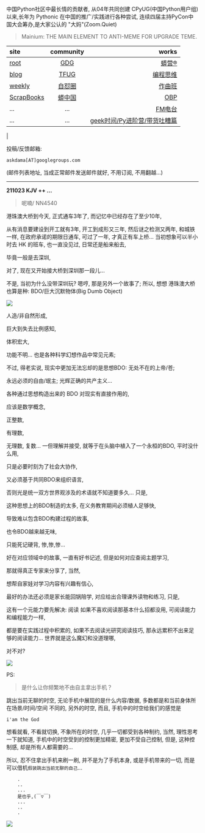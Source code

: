 中国Python社区中最长情的贡献者, 从04年共同创建 CPyUG(中国Python用户组)以来,长年为 Pythonic 在中国的推广/实践进行各种尝试, 连续四届主持PyCon中国大会筹办,是大家公认的 "大妈"(Zoom.Quiet)

> Mainium: THE MAIN ELEMENT TO ANTI-MEME FOR UPGRADE TEME.

| site | community | works |
| :-----| :----: | ----: |
| [root](http://zoomquiet.io/) | [GDG](https://blog.zhgdg.org/) | [蟒营®](https://doc.101.camp/) |
| [blog](https://blog.zoomquiet.io/pages/zoomquiet.html) | [TFUG](http://zh.tfug.world/) | [编程思维](https://py.101.camp/) |
| [weekly](http://weekly.pychina.org/) | [自怼圈](https://du.101.camp/) | [作曲班](https://mu.101.camp/) |
| [ScrapBooks](https://zoomquiet.io/collection.html) | [蟒中国](https://pychina.org/) | [OBP](https://zoomquiet.io/obp/index.html) |
| ... | ... | [FM电台](https://fm.101.camp/) |
| ... | ... | [geek时间/Py进阶营/带货吐糟篇](https://fm.101.camp/2020/geek2py-dama.html) 
 |


投稿/反馈邮箱:

    askdama[AT]googlegroups.com

(邮件列表地址, 
当成正常邮件发送邮件就好, 不用订阅, 不用翻越...)


---------------------------------------------------
**211023 KJV ++ ...**

> 呢喃/ NN4540



港珠澳大桥到今天,
正式通车3年了,
而记忆中已经存在了至少10年,

从有消息要建设到开工就有3年,
开工到成形又三年,
然后谜之检测又两年,
和城铁一样,
在政府承诺的期限日通车,
可过了一年,
才真正有车上桥...
当初想象可以半小时去 HK 的班车,
也一直没见过,
日常还是船来船去,

毕竟一般是去深圳,

对了,
现在又开始接大桥到深圳那一段儿...

不是,
当初为什么没带深圳玩?
嗯哼, 那是另外一个故事了;
所以,
想想 港珠澳大桥 也算是种:
BDO/巨大沉默物体(Big Dumb Object)

![](https://ipic.zoomquiet.top/2021-10-22-ScreenShot%202021-10-22%2008.52.25.jpg)

人造/非自然形成,

巨大到失去比例感知,

体积宏大,

功能不明...
也是各种科学幻想作品中常见元素;

不过,
得老实说,
现实中更加无法忘却的是思想BDO:
无处不在的上帝/苍;

永远必须的自由/珉主;
光辉正确的共产主义...

各种通过思想构造出来的 BDO 对现实有直接作用的,

应该是数学概念,

正整数,

有理数,

无理数,
复数...
一但理解并接受,
就等于在头脑中植入了一个永桓的BDO,
平时没什么用,

只是必要时刻为了社会大协作,

又必须基于共同BDO来组织语言,

否则光是统一双方世界观涉及的术语就不知道要多久...
只是,

这种思想上的BDO制造的太多,
在义务教育期间必须植人足够快,

导致难以包含BDO构建过程的故事,

也令BDO越来越无味,

只能死记硬背,
惨,惨,惨...

好在对应领域中的故事,
一直有好书记述,
但是如何对应查阅主题学习,

那就得真正专家来分享了,
当然,

想帮自家娃对学习内容有兴趣有信心,

最好的办法还必须是家长能回锅陪学,
对应给出合理课外读物和练习,
只是,

这有一个元能力要先解决:
阅读
如果不喜欢阅读那基本什么招都没用,
可阅读能力和编程能力一样,

都是要在实践过程中积累的,
如果不去阅读光研究阅读技巧,
那永远累积不出来足够的阅读能力...
世界就是这么魔幻和没道理哪,

对不对?









![](https://ipic.zoomquiet.top/2021-10-22-zq42-today-card-2110.023.jpeg)




PS:
> 是什么让你频繁地不由自主拿出手机？

跳出当前无聊的时空,
无论手机中展现的是什么内容/数据,
多数都是和当前身体所在场景/时间/空间 不同的,
另外的时空,
而且, 手机中的时空给我们的感觉是

    i'am the God

想看就看, 不看就切换,
不象所在的时空, 几乎一切都受到各种制约,
当然,
理性思考一下就知道,
手机中的时空受到的控制更加精密, 更加不受自己控制,
但是, 这种控制感,
却是所有人都需要的...

所以, 
忍不住拿出手机来刷一刷,
并不是为了手机本身, 或是手机带来的一切,
而是可以借机`假装跳出当前无聊的自己`...



```
    .
    ..
    ...
    是也乎,(￣▽￣)
    ...
    ..
    .
```


![](http://ydlj.zoomquiet.top/ipic/2021-07-10-210701DU21-zip.jpg)

